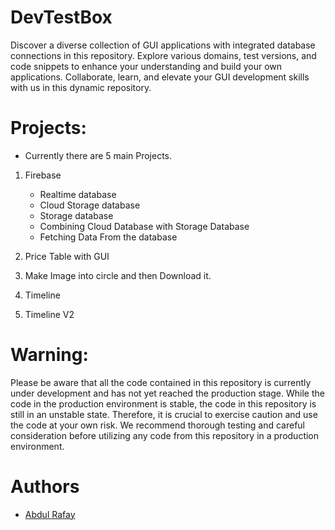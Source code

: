 # DevTestBox
Discover a diverse collection of GUI applications with integrated database connections in this repository. Explore various domains, test versions, and code snippets to enhance your understanding and build your own applications. Collaborate, learn, and elevate your GUI development skills with us in this dynamic repository.

# Projects:
- Currently there are 5 main Projects.
1. Firebase
    - Realtime database
    - Cloud Storage database
    - Storage database
    - Combining Cloud Database with Storage Database
    - Fetching Data From the database

2. Price Table with GUI 

3. Make Image into circle and then Download it. 
4. Timeline
5. Timeline V2

# Warning:
Please be aware that all the code contained in this repository is currently under development and has not yet reached the production stage. While the code in the production environment is stable, the code in this repository is still in an unstable state. Therefore, it is crucial to exercise caution and use the code at your own risk. We recommend thorough testing and careful consideration before utilizing any code from this repository in a production environment.

# Authors
- [Abdul Rafay](https://future-insight.blog/author)

